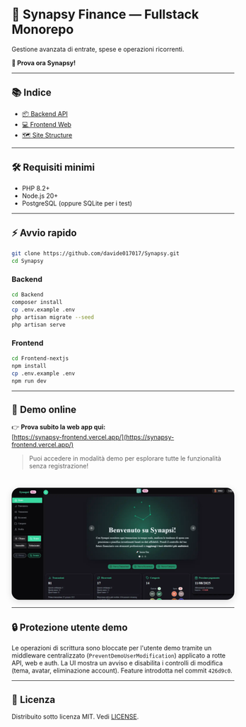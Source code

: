 # 🚀 Synapsy Finance — Fullstack Monorepo

Gestione avanzata di entrate, spese e operazioni ricorrenti.

**🚀 Prova ora Synapsy!**

---

## 📚 Indice

-   [📦 Backend API](Backend/docs/README.md)
-   [💻 Frontend Web](Frontend-nextjs/docs/README.md)
-   [🗺️ Site Structure](Frontend-nextjs/docs/SITE_STRUCTURE.md)

---

## 🛠️ Requisiti minimi

-   PHP 8.2+
-   Node.js 20+
-   PostgreSQL (oppure SQLite per i test)

---

## ⚡ Avvio rapido

```bash
git clone https://github.com/davide017017/Synapsy.git
cd Synapsy
```

### Backend

```bash
cd Backend
composer install
cp .env.example .env
php artisan migrate --seed
php artisan serve
```

### Frontend

```bash
cd Frontend-nextjs
npm install
cp .env.example .env
npm run dev
```

---

## 🔗 Demo online

👉 **Prova subito la web app qui:**  
[https://synapsy-frontend.vercel.app/](https://synapsy-frontend.vercel.app/)

> Puoi accedere in modalità demo per esplorare tutte le funzionalità senza registrazione!

<br/>

<img src="./Frontend-nextjs/public/images/ScreenS.webp" alt="Screenshot Synapsy" width="600" style="border-radius: 18px; box-shadow: 0 4px 16px #0002; margin-top: 10px;" />

---

## 🔒 Protezione utente demo

Le operazioni di scrittura sono bloccate per l'utente demo tramite un middleware centralizzato (`PreventDemoUserModification`) applicato a rotte API, web e auth. La UI mostra un avviso e disabilita i controlli di modifica (tema, avatar, eliminazione account). Feature introdotta nel commit `426d9c0`.

---

## 📄 Licenza

Distribuito sotto licenza MIT. Vedi [LICENSE](LICENSE).

